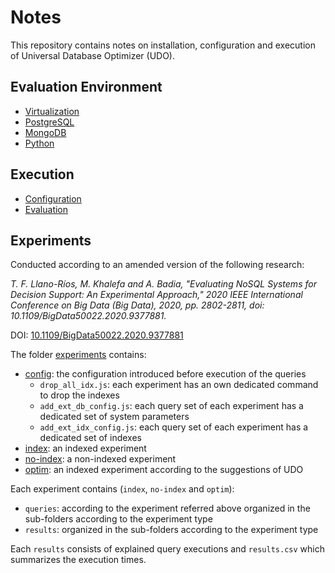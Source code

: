 # Notes

This repository contains notes on installation, configuration and execution of Universal Database Optimizer (UDO).

## Evaluation Environment

- [Virtualization](virtualization.md)
- [PostgreSQL](postgres.md)
- [MongoDB](mongo.md)
- [Python](python.md)

## Execution

- [Configuration](configuration.md)
- [Evaluation](evaluation.md)

## Experiments

Conducted according to an amended version of the following research:

*T. F. Llano-Ríos, M. Khalefa and A. Badia, "Evaluating NoSQL Systems for Decision Support: An Experimental Approach," 2020 IEEE International Conference on Big Data (Big Data), 2020, pp. 2802-2811, doi: 10.1109/BigData50022.2020.9377881.*

DOI: [10.1109/BigData50022.2020.9377881](https://doi.org/10.1109/BigData50022.2020.9377881)

The folder [experiments](experiments) contains:
- [config](experiments/config): the configuration introduced before execution of the queries
  - `drop_all_idx.js`: each experiment has an own dedicated command to drop the indexes
  - `add_ext_db_config.js`: each query set of each experiment has a dedicated set of system parameters
  - `add_ext_idx_config.js`: each query set of each experiment has a dedicated set of indexes
- [index](experiments/index): an indexed experiment
- [no-index](experiments/no-index): a non-indexed experiment
- [optim](experiments/optim): an indexed experiment according to the suggestions of UDO

Each experiment contains (`index`, `no-index` and `optim`):
- `queries`: according to the experiment referred above organized in the sub-folders according to the experiment type
- `results`: organized in the sub-folders according to the experiment type

Each `results` consists of explained query executions and `results.csv` which summarizes the execution times.
